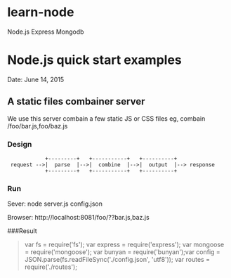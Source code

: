 # learn-node
Node.js Express Mongodb

# Node.js quick start examples
Date: June 14, 2015

## A static files combainer server
We use this server combain a few static JS or CSS files
eg,
  combain  /foo/bar.js,foo/baz.js
  
### Design
 ``` 
             +---------+   +-----------+   +----------+
  request -->|  parse  |-->|  combine  |-->|  output  |--> response
             +---------+   +-----------+   +----------+
```			 
### Run
Sever:
node server.js config.json

Browser:
http://localhost:8081/foo/??bar.js,baz.js

###Result
> var fs = require('fs');
> var express = require('express');
> var mongoose = require('mongoose');
> var bunyan = require('bunyan');var config = JSON.parse(fs.readFileSync('./config.json', 'utf8'));
> var routes = require('./routes');
